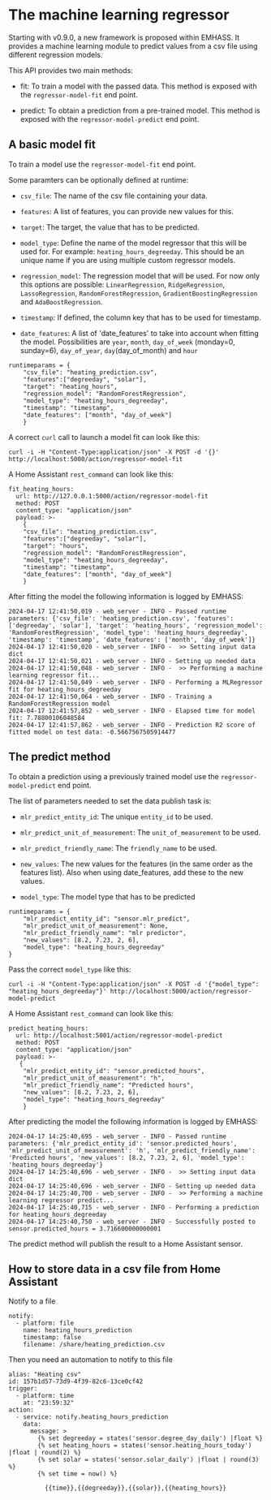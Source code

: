 # The machine learning regressor

Starting with v0.9.0, a new framework is proposed within EMHASS. It provides a machine learning module to predict values from a csv file using different regression models.

This API provides two main methods:

- fit: To train a model with the passed data. This method is exposed with the `regressor-model-fit` end point.

- predict: To obtain a prediction from a pre-trained model. This method is exposed with the `regressor-model-predict` end point.


## A basic model fit

To train a model use the `regressor-model-fit` end point.

Some paramters can be optionally defined at runtime:

- `csv_file`: The name of the csv file containing your data.

- `features`: A list of features, you can provide new values for this.

- `target`: The target, the value that has to be predicted.

- `model_type`: Define the name of the model regressor that this will be used for. For example: `heating_hours_degreeday`. This should be an unique name if you are using multiple custom regressor models.

- `regression_model`: The regression model that will be used. For now only this options are possible: `LinearRegression`, `RidgeRegression`, `LassoRegression`, `RandomForestRegression`, `GradientBoostingRegression` and `AdaBoostRegression`.

- `timestamp`: If defined, the column key that has to be used for timestamp.

- `date_features`: A list of 'date_features' to take into account when fitting the model. Possibilities are `year`, `month`, `day_of_week` (monday=0, sunday=6), `day_of_year`, `day`(day_of_month) and `hour`

```
runtimeparams = {
    "csv_file": "heating_prediction.csv",
    "features":["degreeday", "solar"],
    "target": "heating_hours",
    "regression_model": "RandomForestRegression",
    "model_type": "heating_hours_degreeday",
    "timestamp": "timestamp",
    "date_features": ["month", "day_of_week"]
    }
```

A correct `curl` call to launch a model fit can look like this:

```
curl -i -H "Content-Type:application/json" -X POST -d '{}' http://localhost:5000/action/regressor-model-fit
```
A Home Assistant `rest_command` can look like this:

```
fit_heating_hours:
  url: http://127.0.0.1:5000/action/regressor-model-fit
  method: POST
  content_type: "application/json"
  payload: >-
    {
    "csv_file": "heating_prediction.csv",
    "features":["degreeday", "solar"],
    "target": "hours",
    "regression_model": "RandomForestRegression",
    "model_type": "heating_hours_degreeday",
    "timestamp": "timestamp",
    "date_features": ["month", "day_of_week"]
    }
```
After fitting the model the following information is logged by EMHASS:

    2024-04-17 12:41:50,019 - web_server - INFO - Passed runtime parameters: {'csv_file': 'heating_prediction.csv', 'features': ['degreeday', 'solar'], 'target': 'heating_hours', 'regression_model': 'RandomForestRegression', 'model_type': 'heating_hours_degreeday', 'timestamp': 'timestamp', 'date_features': ['month', 'day_of_week']}
    2024-04-17 12:41:50,020 - web_server - INFO -  >> Setting input data dict
    2024-04-17 12:41:50,021 - web_server - INFO - Setting up needed data
    2024-04-17 12:41:50,048 - web_server - INFO -  >> Performing a machine learning regressor fit...
    2024-04-17 12:41:50,049 - web_server - INFO - Performing a MLRegressor fit for heating_hours_degreeday
    2024-04-17 12:41:50,064 - web_server - INFO - Training a RandomForestRegression model
    2024-04-17 12:41:57,852 - web_server - INFO - Elapsed time for model fit: 7.78800106048584
    2024-04-17 12:41:57,862 - web_server - INFO - Prediction R2 score of fitted model on test data: -0.5667567505914477

## The predict method

To obtain a prediction using a previously trained model use the `regressor-model-predict` end point.

The list of parameters needed to set the data publish task is:

- `mlr_predict_entity_id`: The unique `entity_id` to be used.

- `mlr_predict_unit_of_measurement`: The `unit_of_measurement` to be used.

- `mlr_predict_friendly_name`: The `friendly_name` to be used.

- `new_values`: The new values for the features (in the same order as the features list). Also when using date_features, add these to the new values.

- `model_type`: The model type that has to be predicted

```
runtimeparams = {
    "mlr_predict_entity_id": "sensor.mlr_predict",
    "mlr_predict_unit_of_measurement": None,
    "mlr_predict_friendly_name": "mlr predictor",
    "new_values": [8.2, 7.23, 2, 6],
    "model_type": "heating_hours_degreeday"
}
```

Pass the correct `model_type` like this:

```
curl -i -H "Content-Type:application/json" -X POST -d '{"model_type": "heating_hours_degreeday"}' http://localhost:5000/action/regressor-model-predict
```

A Home Assistant `rest_command` can look like this:

```
predict_heating_hours:
  url: http://localhost:5001/action/regressor-model-predict
  method: POST
  content_type: "application/json"
  payload: >-
   {
    "mlr_predict_entity_id": "sensor.predicted_hours",
    "mlr_predict_unit_of_measurement": "h",
    "mlr_predict_friendly_name": "Predicted hours",
    "new_values": [8.2, 7.23, 2, 6],
    "model_type": "heating_hours_degreeday"
    }
```
After predicting the model the following information is logged by EMHASS:

```
2024-04-17 14:25:40,695 - web_server - INFO - Passed runtime parameters: {'mlr_predict_entity_id': 'sensor.predicted_hours', 'mlr_predict_unit_of_measurement': 'h', 'mlr_predict_friendly_name': 'Predicted hours', 'new_values': [8.2, 7.23, 2, 6], 'model_type': 'heating_hours_degreeday'}
2024-04-17 14:25:40,696 - web_server - INFO -  >> Setting input data dict
2024-04-17 14:25:40,696 - web_server - INFO - Setting up needed data
2024-04-17 14:25:40,700 - web_server - INFO -  >> Performing a machine learning regressor predict...
2024-04-17 14:25:40,715 - web_server - INFO - Performing a prediction for heating_hours_degreeday
2024-04-17 14:25:40,750 - web_server - INFO - Successfully posted to sensor.predicted_hours = 3.716600000000001
```
The predict method will publish the result to a Home Assistant sensor.


## How to store data in a csv file from Home Assistant
Notify to a file
```
notify:
  - platform: file
    name: heating_hours_prediction
    timestamp: false
    filename: /share/heating_prediction.csv
```
Then you need an automation to notify to this file
```
alias: "Heating csv"
id: 157b1d57-73d9-4f39-82c6-13ce0cf42
trigger:
  - platform: time
    at: "23:59:32"
action:
  - service: notify.heating_hours_prediction
    data:
      message: >
        {% set degreeday = states('sensor.degree_day_daily') |float %}
        {% set heating_hours = states('sensor.heating_hours_today') |float | round(2) %}
        {% set solar = states('sensor.solar_daily') |float | round(3) %}
        {% set time = now() %}

          {{time}},{{degreeday}},{{solar}},{{heating_hours}}
```